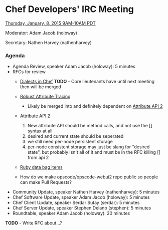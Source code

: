 # Chef Developers' IRC Meeting

[Thursday, January, 8, 2015 9AM-10AM PDT](http://www.timeanddate.com/worldclock/fixedtime.html?msg=%23chef-hacking+developers%27+meeting&iso=20150108T12&p1=419&ah=1)

Moderator:  Adam Jacob (holoway)

Secretary:  Nathen Harvey (nathenharvey)

### Agenda
* Agenda Review, speaker Adam Jacob (holoway): 5 minutes
* RFCs for review
  * [Dialects in Chef](https://github.com/chef/chef-rfc/pull/71)
    **TODO** - Core lieutenants have until next meeting then will be merged
  * [Robust Attribute Tracing](https://github.com/chef/chef-rfc/pull/75)
    * Likely be merged into and definitely dependent on [Attribute API 2](https://github.com/chef/chef-rfc/pull/77)
  * [Attribute API 2](https://github.com/chef/chef-rfc/pull/77)
    1. New attribute API should be method calls, and not use the [] syntax at all
    1. desired and current state should be seperated
    1. we still need per-node persistent storage
    1. per-node consistent storage may just be slang for "desired state", but probably isn't all of it and must be in the RFC
    killing [] from api 2

  * [Ruby data bag items](https://github.com/chef/chef-rfc/pull/79)
  * How do we make opscode/opscode-webui2 repo public so people can make Pull Requests?
* Community Update, speaker Nathen Harvey (nathenharvey): 5 minutes
* Chef Software Update, speaker Adam Jacob (holoway): 5 minutes
* Chef Client Update, speaker Serdar Sutay (serdar): 5 minutes
* Chef Server Update, speaker Stephen Delano (stephen): 5 minutes
* Roundtable, speaker Adam Jacob (holoway): 20 minutes

**TODO** - Write RFC about...?
